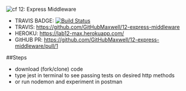 ![cf](https://i.imgur.com/7v5ASc8.png) 12: Express Middleware

* TRAVIS BADGE: [![Build Status](https://travis-ci.com/GitHubMaxwell/12-express-middleware.svg?branch=max-clean-lab12)](https://travis-ci.com/GitHubMaxwell/12-express-middleware)
* TRAVIS: https://github.com/GitHubMaxwell/12-express-middleware
* HEROKU: https://lab12-max.herokuapp.com/
* GitHUB PR: https://github.com/GitHubMaxwell/12-express-middleware/pull/1

##Steps
* download (fork/clone) code
* type jest in terminal to see passing tests on desired http methods
* or run nodemon and experiment in postman
